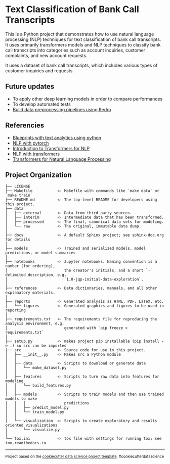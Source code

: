 # Text Classification of Bank Call Transcripts

This is a Python project that demonstrates how to use natural language processing (NLP) techniques for text classification of bank call transcripts. It uses primarily transformers models and NLP techniques to classify bank call transcripts into categories such as account inquiries, customer complaints, and new account requests.

It uses a dataset of bank call transcripts, which includes various types of customer inquiries and requests.

## Future updates

- To apply other deep learning models in order to compare performances
- To develop automated tests
- [Build data preprocessing pipelines using Kedro](https://kedro.readthedocs.io/en/stable/index.html)

## Referencies

 - [Blueprints with text analytics using python](https://www.amazon.com.br/Blueprints-Text-Analysis-using-Python/dp/149207408X)
 - [NLP with pytorch](https://www.amazon.com.br/Natural-Language-Processing-PyTorch-Applications-ebook/dp/B07N17TMFH)
 - [Introduction to Transformers for NLP](https://www.amazon.com/Introduction-Transformers-NLP-Hugging-Problems/dp/1484288432)
 - [NLP with transformers](https://www.amazon.com.br/Natural-Language-Processing-Transformers-Applications/dp/1098103246)
 - [Transformers for Natural Language Processing](https://www.amazon.com.br/Transformers-Natural-Language-Processing-architectures/dp/1803247339)

Project Organization
------------

    ├── LICENSE
    ├── Makefile           <- Makefile with commands like `make data` or `make train`
    ├── README.md          <- The top-level README for developers using this project.
    ├── data
    │   ├── external       <- Data from third party sources.
    │   ├── interim        <- Intermediate data that has been transformed.
    │   ├── processed      <- The final, canonical data sets for modeling.
    │   └── raw            <- The original, immutable data dump.
    │
    ├── docs               <- A default Sphinx project; see sphinx-doc.org for details
    │
    ├── models             <- Trained and serialized models, model predictions, or model summaries
    │
    ├── notebooks          <- Jupyter notebooks. Naming convention is a number (for ordering),
    │                         the creator's initials, and a short `-` delimited description, e.g.
    │                         `1.0-jqp-initial-data-exploration`.
    │
    ├── references         <- Data dictionaries, manuals, and all other explanatory materials.
    │
    ├── reports            <- Generated analysis as HTML, PDF, LaTeX, etc.
    │   └── figures        <- Generated graphics and figures to be used in reporting
    │
    ├── requirements.txt   <- The requirements file for reproducing the analysis environment, e.g.
    │                         generated with `pip freeze > requirements.txt`
    │
    ├── setup.py           <- makes project pip installable (pip install -e .) so src can be imported
    ├── src                <- Source code for use in this project.
    │   ├── __init__.py    <- Makes src a Python module
    │   │
    │   ├── data           <- Scripts to download or generate data
    │   │   └── make_dataset.py
    │   │
    │   ├── features       <- Scripts to turn raw data into features for modeling
    │   │   └── build_features.py
    │   │
    │   ├── models         <- Scripts to train models and then use trained models to make
    │   │   │                 predictions
    │   │   ├── predict_model.py
    │   │   └── train_model.py
    │   │
    │   └── visualization  <- Scripts to create exploratory and results oriented visualizations
    │       └── visualize.py
    │
    └── tox.ini            <- tox file with settings for running tox; see tox.readthedocs.io


--------

<p><small>Project based on the <a target="_blank" href="https://drivendata.github.io/cookiecutter-data-science/">cookiecutter data science project template</a>. #cookiecutterdatascience</small></p>
